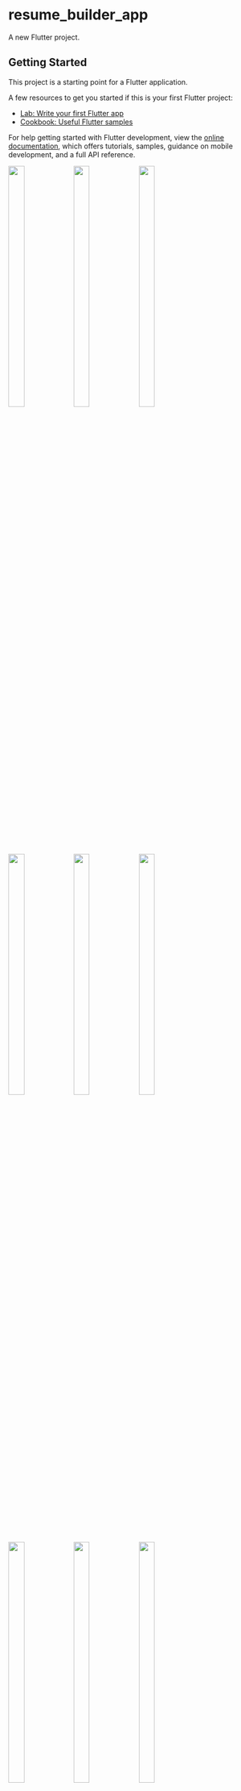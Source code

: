 # resume_builder_app

A new Flutter project.

## Getting Started

This project is a starting point for a Flutter application.

A few resources to get you started if this is your first Flutter project:

- [Lab: Write your first Flutter app](https://docs.flutter.dev/get-started/codelab)
- [Cookbook: Useful Flutter samples](https://docs.flutter.dev/cookbook)

For help getting started with Flutter development, view the
[online documentation](https://docs.flutter.dev/), which offers tutorials,
samples, guidance on mobile development, and a full API reference.

<img src="https://github.com/Drashtipatel296/resume_builder_app/assets/143180636/77613140-e054-4b71-ac8b-9e7fbe972672" height=35%, width=25%>
<img src="https://github.com/Drashtipatel296/resume_builder_app/assets/143180636/8702c0ce-3dcc-4ab3-8789-eb4eec58e068" height=35%, width=25%>
<img src="https://github.com/Drashtipatel296/resume_builder_app/assets/143180636/de31b210-2355-4130-aa0d-a484919e54d8" height=35%, width=25%>
<img src="https://github.com/Drashtipatel296/resume_builder_app/assets/143180636/5a16fcbb-a909-4c2d-972f-0a5b628f6976" height=35%, width=25%>
<img src="https://github.com/Drashtipatel296/resume_builder_app/assets/143180636/379134f3-1863-4329-8e00-3232c5bdc7ac" height=35%, width=25%>
<img src="https://github.com/Drashtipatel296/resume_builder_app/assets/143180636/f78e6bb9-23b8-45f8-b5ae-b88dc4246157" height=35%, width=25%>
<img src="https://github.com/Drashtipatel296/resume_builder_app/assets/143180636/8acdc5e9-8630-4eb9-9508-332e3e16a2f0" height=35%, width=25%>
<img src="https://github.com/Drashtipatel296/resume_builder_app/assets/143180636/e4d414e2-370e-4a03-9111-c660f1a5b01a" height=35%, width=25%>
<img src="https://github.com/Drashtipatel296/resume_builder_app/assets/143180636/3aa0f89b-e727-488d-a91a-9e2babf16ce7" height=35%, width=25%>
<img src="https://github.com/Drashtipatel296/resume_builder_app/assets/143180636/910961bf-0307-47f5-84d7-b1a11671bde9" height=35%, width=25%>
